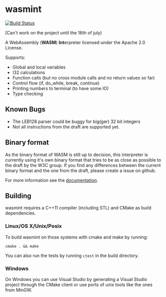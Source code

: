 # wasmint
[![Build Status](https://travis-ci.org/Teemperor/wasmint.svg?branch=master)](https://travis-ci.org/Teemperor/wasmint)

[Can't work on the project until the 16th of july)

A WebAssembly (**WASM**) **Int**erpreter licensed under the Apache 2.0 License.

Supports:

* Global and local variables
* I32 calculations
* Function calls (but no cross module calls and no return values so far)
* Control flow (if, do_while, break, continue)
* Printing numbers to terminal (to have some IO)
* Type checking


## Known Bugs

* The LEB128 parser could be buggy for big(ger) 32 bit integers
* Not all instructions from the draft are supported yet.

## Binary format

As the binary format of WASM is still up to decision, this interpreter is currently using it's own 
binary format that tries to be as close as possible to the draft by the W3C group.
If you find any differences between the current binary format and the one from the draft, 
please create a issue on github.

For more information see the [documentation](docs/BinaryFormat.md).

## Building

wasmint requires a C++11 compiler (including STL) and CMake as build dependencies.

### Linux/OS X/Unix/Posix

To build wasmint on those systems with cmake and make by running:

```
cmake . && make
```

You can also run the tests by running `ctest` in the build directory.

### Windows

On Windows you can use Visual Studio by generating a Visual Studio project through the CMake client or use 
ports of unix tools like the ones from MinGW.

